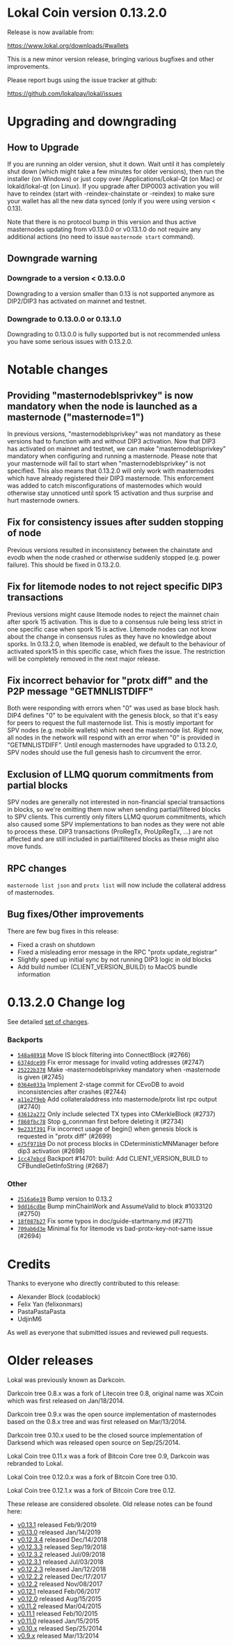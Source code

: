 Lokal Coin version 0.13.2.0
==========================

Release is now available from:

  <https://www.lokal.org/downloads/#wallets>

This is a new minor version release, bringing various bugfixes and other improvements.

Please report bugs using the issue tracker at github:

  <https://github.com/lokalpay/lokal/issues>


Upgrading and downgrading
=========================

How to Upgrade
--------------

If you are running an older version, shut it down. Wait until it has completely
shut down (which might take a few minutes for older versions), then run the
installer (on Windows) or just copy over /Applications/Lokal-Qt (on Mac) or
lokald/lokal-qt (on Linux). If you upgrade after DIP0003 activation you will
have to reindex (start with -reindex-chainstate or -reindex) to make sure
your wallet has all the new data synced (only if you were using version < 0.13).

Note that there is no protocol bump in this version and thus active masternodes
updating from v0.13.0.0 or v0.13.1.0 do not require any additional actions (no need to issue
`masternode start` command).

Downgrade warning
-----------------

### Downgrade to a version < 0.13.0.0

Downgrading to a version smaller than 0.13 is not supported anymore as DIP2/DIP3 has activated
on mainnet and testnet.

### Downgrade to 0.13.0.0 or 0.13.1.0

Downgrading to 0.13.0.0 is fully supported but is not recommended unless you have some serious issues with 0.13.2.0.

Notable changes
===============

Providing "masternodeblsprivkey" is now mandatory when the node is launched as a masternode ("masternode=1")
------------------------------------------------------------------------
In previous versions, "masternodeblsprivkey" was not mandatory as these versions had to function with and without DIP3
activation. Now that DIP3 has activated on mainnet and testnet, we can make "masternodeblsprivkey" mandatory when
configuring and running a masternode. Please note that your masternode will fail to start when "masternodeblsprivkey"
is not specified. This also means that 0.13.2.0 will only work with masternodes which have already registered their
DIP3 masternode. This enforcement was added to catch misconfigurations of masternodes which would otherwise stay
unnoticed until spork 15 activation and thus surprise and hurt masternode owners.

Fix for consistency issues after sudden stopping of node
--------------------------------------------------------
Previous versions resulted in inconsistency between the chainstate and evodb when the node crashed or otherwise suddenly
stopped (e.g. power failure). This should be fixed in 0.13.2.0. 

Fix for litemode nodes to not reject specific DIP3 transactions
---------------------------------------------------------------
Previous versions might cause litemode nodes to reject the mainnet chain after spork 15 activation. This is due to a
consensus rule being less strict in one specific case when spork 15 is active. Litemode nodes can not know about the
change in consensus rules as they have no knowledge about sporks. In 0.13.2.0, when litemode is enabled, we default to the
behaviour of activated spork15 in this specific case, which fixes the issue. The restriction will be completely removed
in the next major release.

Fix incorrect behavior for "protx diff" and the P2P message "GETMNLISTDIFF"
---------------------------------------------------------------------------
Both were responding with errors when "0" was used as base block hash. DIP4 defines "0" to be equivalent with the
genesis block, so that it's easy for peers to request the full masternode list.
This is mostly important for SPV nodes (e.g. mobile wallets) which need the masternode list. Right now, all nodes in
the network will respond with an error when "0" is provided in  "GETMNLISTDIFF". Until enough masternodes have upgraded
to 0.13.2.0, SPV nodes should use the full genesis hash to circumvent the error.

Exclusion of LLMQ quorum commitments from partial blocks
--------------------------------------------------------
SPV nodes are generally not interested in non-financial special transactions in blocks, so we're omitting them now when
sending partial/filtered blocks to SPV clients. This currently only filters LLMQ quorum commitments, which also caused
some SPV implementations to ban nodes as they were not able to process these. DIP3 transactions (ProRegTx, ProUpRegTx, ...)
are not affected and are still included in partial/filtered blocks as these might also move funds. 

RPC changes
-----------
`masternode list json` and `protx list` will now include the collateral address of masternodes.

Bug fixes/Other improvements
----------------------------
There are few bug fixes in this release:
- Fixed a crash on shutdown
- Fixed a misleading error message in the RPC "protx update_registrar"  
- Slightly speed up initial sync by not running DIP3 logic in old blocks
- Add build number (CLIENT_VERSION_BUILD) to MacOS bundle information 

 0.13.2.0 Change log
===================

See detailed [set of changes](https://github.com/lokalpay/lokal/compare/v0.13.1.0...lokalpay:v0.13.2.0).

### Backports

- [`548a48918`](https://github.com/lokalpay/lokal/commit/548a48918) Move IS block filtering into ConnectBlock (#2766)
- [`6374dce99`](https://github.com/lokalpay/lokal/commit/6374dce99) Fix error message for invalid voting addresses (#2747)
- [`25222b378`](https://github.com/lokalpay/lokal/commit/25222b378) Make -masternodeblsprivkey mandatory when -masternode is given (#2745)
- [`0364e033a`](https://github.com/lokalpay/lokal/commit/0364e033a) Implement 2-stage commit for CEvoDB to avoid inconsistencies after crashes (#2744)
- [`a11e2f9eb`](https://github.com/lokalpay/lokal/commit/a11e2f9eb) Add collateraladdress into masternode/protx list rpc output (#2740)
- [`43612a272`](https://github.com/lokalpay/lokal/commit/43612a272) Only include selected TX types into CMerkleBlock (#2737)
- [`f868fbc78`](https://github.com/lokalpay/lokal/commit/f868fbc78) Stop g_connman first before deleting it (#2734)
- [`9e233f391`](https://github.com/lokalpay/lokal/commit/9e233f391) Fix incorrect usage of begin() when genesis block is requested in "protx diff" (#2699)
- [`e75f971b9`](https://github.com/lokalpay/lokal/commit/e75f971b9) Do not process blocks in CDeterministicMNManager before dip3 activation (#2698)
- [`1cc47ebcd`](https://github.com/lokalpay/lokal/commit/1cc47ebcd) Backport #14701: build: Add CLIENT_VERSION_BUILD to CFBundleGetInfoString (#2687)

### Other

- [`2516a6e19`](https://github.com/lokalpay/lokal/commit/2516a6e19) Bump version to 0.13.2
- [`9dd16cdbe`](https://github.com/lokalpay/lokal/commit/9dd16cdbe) Bump minChainWork and AssumeValid to block #1033120 (#2750)
- [`18f087b27`](https://github.com/lokalpay/lokal/commit/18f087b27) Fix some typos in doc/guide-startmany.md (#2711)
- [`709ab6d3e`](https://github.com/lokalpay/lokal/commit/709ab6d3e) Minimal fix for litemode vs bad-protx-key-not-same issue (#2694)

Credits
=======

Thanks to everyone who directly contributed to this release:

- Alexander Block (codablock)
- Felix Yan (felixonmars)
- PastaPastaPasta
- UdjinM6

As well as everyone that submitted issues and reviewed pull requests.

Older releases
==============

Lokal was previously known as Darkcoin.

Darkcoin tree 0.8.x was a fork of Litecoin tree 0.8, original name was XCoin
which was first released on Jan/18/2014.

Darkcoin tree 0.9.x was the open source implementation of masternodes based on
the 0.8.x tree and was first released on Mar/13/2014.

Darkcoin tree 0.10.x used to be the closed source implementation of Darksend
which was released open source on Sep/25/2014.

Lokal Coin tree 0.11.x was a fork of Bitcoin Core tree 0.9,
Darkcoin was rebranded to Lokal.

Lokal Coin tree 0.12.0.x was a fork of Bitcoin Core tree 0.10.

Lokal Coin tree 0.12.1.x was a fork of Bitcoin Core tree 0.12.

These release are considered obsolete. Old release notes can be found here:

- [v0.13.1](https://github.com/lokalpay/lokal/blob/master/doc/release-notes/lokal/release-notes-0.13.1.md) released Feb/9/2019
- [v0.13.0](https://github.com/lokalpay/lokal/blob/master/doc/release-notes/lokal/release-notes-0.13.0.md) released Jan/14/2019
- [v0.12.3.4](https://github.com/lokalpay/lokal/blob/master/doc/release-notes/lokal/release-notes-0.12.3.4.md) released Dec/14/2018
- [v0.12.3.3](https://github.com/lokalpay/lokal/blob/master/doc/release-notes/lokal/release-notes-0.12.3.3.md) released Sep/19/2018
- [v0.12.3.2](https://github.com/lokalpay/lokal/blob/master/doc/release-notes/lokal/release-notes-0.12.3.2.md) released Jul/09/2018
- [v0.12.3.1](https://github.com/lokalpay/lokal/blob/master/doc/release-notes/lokal/release-notes-0.12.3.1.md) released Jul/03/2018
- [v0.12.2.3](https://github.com/lokalpay/lokal/blob/master/doc/release-notes/lokal/release-notes-0.12.2.3.md) released Jan/12/2018
- [v0.12.2.2](https://github.com/lokalpay/lokal/blob/master/doc/release-notes/lokal/release-notes-0.12.2.2.md) released Dec/17/2017
- [v0.12.2](https://github.com/lokalpay/lokal/blob/master/doc/release-notes/lokal/release-notes-0.12.2.md) released Nov/08/2017
- [v0.12.1](https://github.com/lokalpay/lokal/blob/master/doc/release-notes/lokal/release-notes-0.12.1.md) released Feb/06/2017
- [v0.12.0](https://github.com/lokalpay/lokal/blob/master/doc/release-notes/lokal/release-notes-0.12.0.md) released Aug/15/2015
- [v0.11.2](https://github.com/lokalpay/lokal/blob/master/doc/release-notes/lokal/release-notes-0.11.2.md) released Mar/04/2015
- [v0.11.1](https://github.com/lokalpay/lokal/blob/master/doc/release-notes/lokal/release-notes-0.11.1.md) released Feb/10/2015
- [v0.11.0](https://github.com/lokalpay/lokal/blob/master/doc/release-notes/lokal/release-notes-0.11.0.md) released Jan/15/2015
- [v0.10.x](https://github.com/lokalpay/lokal/blob/master/doc/release-notes/lokal/release-notes-0.10.0.md) released Sep/25/2014
- [v0.9.x](https://github.com/lokalpay/lokal/blob/master/doc/release-notes/lokal/release-notes-0.9.0.md) released Mar/13/2014

